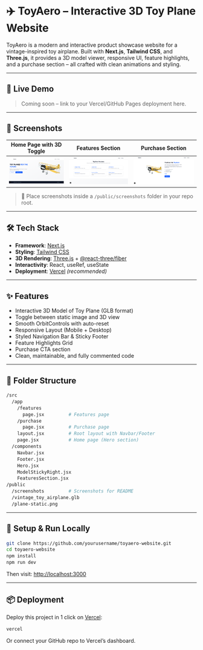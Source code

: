 # ✈️ ToyAero – Interactive 3D Toy Plane Website

ToyAero is a modern and interactive product showcase website for a vintage-inspired toy airplane. Built with **Next.js**, **Tailwind CSS**, and **Three.js**, it provides a 3D model viewer, responsive UI, feature highlights, and a purchase section – all crafted with clean animations and styling.

---

## 🚀 Live Demo
> Coming soon – link to your Vercel/GitHub Pages deployment here.

---

## 📸 Screenshots

| Home Page with 3D Toggle | Features Section | Purchase Section |
|--------------------------|------------------|------------------|
| ![Home](public/screenshots/Home.png) | ![Features](public/screenshots/Features.png) | ![Purchase](public/screenshots/Purchase.png) |

> 📂 Place screenshots inside a `/public/screenshots` folder in your repo root.

---

## 🛠️ Tech Stack

- **Framework**: [Next.js](https://nextjs.org/)
- **Styling**: [Tailwind CSS](https://tailwindcss.com/)
- **3D Rendering**: [Three.js](https://threejs.org/) + [@react-three/fiber](https://docs.pmnd.rs/react-three-fiber/)
- **Interactivity**: React, useRef, useState
- **Deployment**: [Vercel](https://vercel.com/) *(recommended)*

---

## ✨ Features

- Interactive 3D Model of Toy Plane (GLB format)
- Toggle between static image and 3D view
- Smooth OrbitControls with auto-reset
- Responsive Layout (Mobile + Desktop)
- Styled Navigation Bar & Sticky Footer
- Feature Highlights Grid
- Purchase CTA section
- Clean, maintainable, and fully commented code

---

## 📁 Folder Structure

```bash
/src
  /app
    /features
      page.jsx         # Features page
    /purchase
      page.jsx         # Purchase page
    layout.jsx         # Root layout with Navbar/Footer
    page.jsx           # Home page (Hero section)
  /components
    Navbar.jsx
    Footer.jsx
    Hero.jsx
    ModelStickyRight.jsx
    FeaturesSection.jsx
/public
  /screenshots         # Screenshots for README
  /vintage_toy_airplane.glb
  /plane-static.png
```

---

## 🧪 Setup & Run Locally

```bash
git clone https://github.com/yourusername/toyaero-website.git
cd toyaero-website
npm install
npm run dev
```

Then visit: [http://localhost:3000](http://localhost:3000)

---

## 📦 Deployment
Deploy this project in 1 click on [Vercel](https://vercel.com/):

```bash
vercel
```
Or connect your GitHub repo to Vercel’s dashboard.
